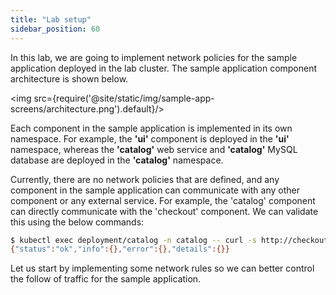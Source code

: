 ```yaml
---
title: "Lab setup"
sidebar_position: 60
---
```


In this lab, we are going to implement network policies for the sample application deployed in the lab cluster. The sample application component architecture is shown below.

<img src={require('@site/static/img/sample-app-screens/architecture.png').default}/>

Each component in the sample application is implemented in its own namespace. For example, the **'ui'** component is deployed in the **'ui'** namespace, whereas the **'catalog'** web service and **'catalog'** MySQL database are deployed in the **'catalog'** namespace.

Currently, there are no network policies that are defined, and any component in the sample application can communicate with any other component or any external service. For example, the 'catalog' component can directly communicate with the 'checkout' component. We can validate this using the below commands:

```bash
$ kubectl exec deployment/catalog -n catalog -- curl -s http://checkout.checkout/health
{"status":"ok","info":{},"error":{},"details":{}}
```

Let us start by implementing some network rules so we can better control the follow of traffic for the sample application.
